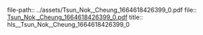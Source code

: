 file-path:: ../assets/Tsun_Nok,_Cheung_1664618426399_0.pdf
file:: [Tsun_Nok,_Cheung_1664618426399_0.pdf](../assets/Tsun_Nok,_Cheung_1664618426399_0.pdf)
title:: hls__Tsun_Nok,_Cheung_1664618426399_0
